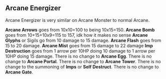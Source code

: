 ## Arcane Energizer


Arcane Energizer is very similar on Arcane Monster to normal Arcane.


**Arcane Arrows** goes from 10x10=100 to being 10x15=150.
**Arcane Bomb** goes from 10+15+10x9=115 to 157, idk how it makes no sense
**Arcane Glyphs** or Sigils go from 10 damage to 15 damage.
**Arcane Flash** goes from 15 to 20 damage.
**Arcane Mist** goes from 15 damage to 22 damage
**Imp Destruction** goes from 1 arrow per 10HP doing 10 damage to 1 arrow per 10HP doing 15 damage.
There is no change to **Arcane Egg**.
There is no change to **Arcane Portal**.
There is no change to **Arcane Tower**.
There is no change to the summoning of **Imps** or **Self Destruct**.
There is no change to **Arcane Gate**.
